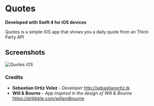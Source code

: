 # Quotes 

**Developed with Swift 4 for iOS devices**

Quotes is a simple iOS app that shows you a daily quote from an Third-Party API  

## Screenshots

![Quotes iOS](https://i.ibb.co/5jy88Rb/quotes-50.png)

### Credits

- **Sebastian Ortiz Velez** - *Developer* http://sebastianortiz.tk
- **Will & Bourne** - *App inspired in the design of Will & Bourne* https://dribbble.com/willandbourne
